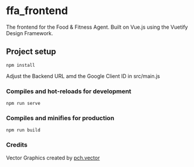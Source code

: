 # ffa_frontend

The frontend for the Food & Fitness Agent.
Built on Vue.js using the Vuetify Design Framework.

## Project setup
```
npm install
```

Adjust the Backend URL amd the Google Client ID in src/main.js

### Compiles and hot-reloads for development
```
npm run serve
```

### Compiles and minifies for production
```
npm run build
```
### Credits
Vector Graphics created by [pch.vector](https://www.freepik.com/pch-vector)